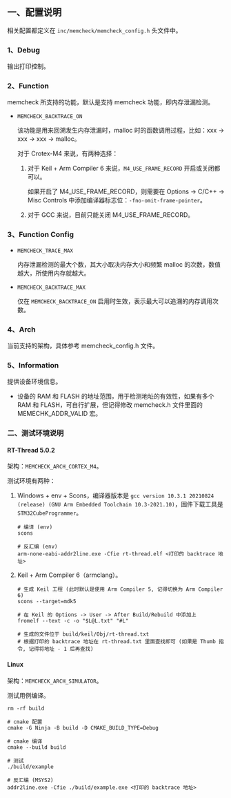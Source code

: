 ## 一、配置说明

相关配置都定义在 `inc/memcheck/memcheck_config.h` 头文件中。

### 1、Debug

输出打印控制。

### 2、Function

memcheck 所支持的功能，默认是支持 memcheck 功能，即内存泄漏检测。

- `MEMCHECK_BACKTRACE_ON`

  该功能是用来回溯发生内存泄漏时，malloc 时的函数调用过程，比如：xxx -> xxx -> xxx -> malloc。

  对于 Crotex-M4 来说，有两种选择：

  1. 对于 Keil + Arm Compiler 6 来说，`M4_USE_FRAME_RECORD` 开启或关闭都可以。
  
     如果开启了 M4_USE_FRAME_RECORD，则需要在 Options -> C/C++ -> Misc Controls 中添加编译器标志位：`-fno-omit-frame-pointer`。

  2. 对于 GCC 来说，目前只能关闭 M4_USE_FRAME_RECORD。

### 3、Function Config

- `MEMCHECK_TRACE_MAX`

  内存泄漏检测的最大个数，其大小取决内存大小和频繁 malloc 的次数，数值越大，所使用内存就越大。

- `MEMCHECK_BACKTRACE_MAX`

  仅在 `MEMCHECK_BACKTRACE_ON` 启用时生效，表示最大可以追溯的内存调用次数。

### 4、Arch

当前支持的架构，具体参考 memcheck_config.h 文件。

### 5、Information

提供设备环境信息。

- 设备的 RAM 和 FLASH 的地址范围，用于检测地址的有效性，如果有多个 RAM 和 FLASH，可自行扩展，但记得修改 memcheck.h 文件里面的 MEMECHK_ADDR_VALID 宏。

### 二、测试环境说明

#### RT-Thread 5.0.2

架构：`MEMCHECK_ARCH_CORTEX_M4`。

测试环境有两种：

1. Windows + env + Scons，编译器版本是 `gcc version 10.3.1 20210824 (release) (GNU Arm Embedded Toolchain 10.3-2021.10)`，固件下载工具是 `STM32CubeProgrammer`。

   ```shell
   # 编译 (env)
   scons
   
   # 反汇编 (env)
   arm-none-eabi-addr2line.exe -Cfie rt-thread.elf <打印的 backtrace 地址>
   ```

2. Keil + Arm Compiler 6（armclang）。

   ```shell
   # 生成 Keil 工程 (此时默认是使用 Arm Compiler 5, 记得切换为 Arm Compiler 6)
   scons --target=mdk5
   
   # 在 Keil 的 Options -> User -> After Build/Rebuild 中添加上
   fromelf --text -c -o "$L@L.txt" "#L"
   
   # 生成的文件位于 build/keil/Obj/rt-thread.txt
   # 根据打印的 backtrace 地址在 rt-thread.txt 里面查找即可 (如果是 Thumb 指令, 记得将地址 - 1 后再查找)
   ```

#### Linux

架构：`MEMCHECK_ARCH_SIMULATOR`。

测试用例编译。

```shell
rm -rf build

# cmake 配置
cmake -G Ninja -B build -D CMAKE_BUILD_TYPE=Debug

# cmake 编译
cmake --build build

# 测试
./build/example

# 反汇编 (MSYS2)
addr2line.exe -Cfie ./build/example.exe <打印的 backtrace 地址>
```
